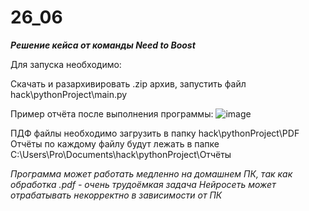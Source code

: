 # 26_06

***Решение кейса от команды Need to Boost***

Для запуска необходимо:

Скачать и разархивировать .zip архив, запустить файл hack\pythonProject\main.py

Пример отчёта после выполнения программы: 
![image](https://github.com/SupremeSoviet/26_06/assets/112272101/a07f2e26-6d9c-4fe6-b76c-53525045bf41)


ПДФ файлы необходимо загрузить в папку hack\pythonProject\PDF
Отчёты по каждому файлу будут лежать в папке C:\Users\Pro\Documents\hack\pythonProject\Отчёты

*Программа может работать медленно на домашнем ПК, так как обработка .pdf - очень трудоёмкая задача*
*Нейросеть может отрабатывать некорректно в зависимости от ПК*
